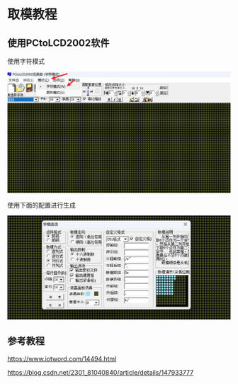 # 取模教程

## 使用PCtoLCD2002软件

使用字符模式

![image-20250722233103806](./images/image-20250722233103806.png)

使用下面的配置进行生成

![image-20250722233412326](./images/image-20250722233412326.png)

## 参考教程

https://www.iotword.com/14494.html

https://blog.csdn.net/2301_81040840/article/details/147933777

